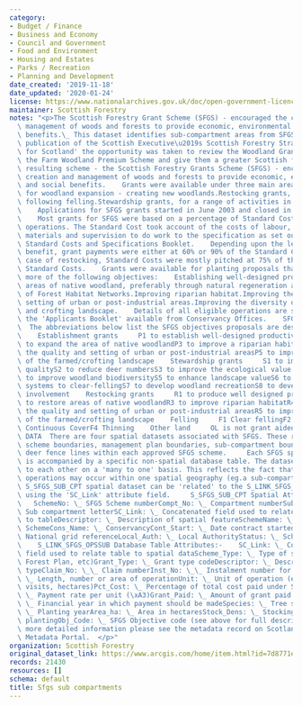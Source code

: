 ```yaml
---
category:
- Budget / Finance
- Business and Economy
- Council and Government
- Food and Environment
- Housing and Estates
- Parks / Recreation
- Planning and Development
date_created: '2019-11-18'
date_updated: '2020-01-24'
license: https://www.nationalarchives.gov.uk/doc/open-government-licence/version/3/
maintainer: Scottish Forestry
notes: "<p>The Scottish Forestry Grant Scheme (SFGS) - encouraged the creation and\
  \ management of woods and forests to provide economic, environmental and social\
  \ benefits.\_ This dataset identifies sub-compartment areas from SFGS.  Following\
  \ publication of the Scottish Executive\u2019s Scottish Forestry Strategy 'Forests\
  \ for Scotland' the opportunity was taken to review the Woodland Grant Scheme and\
  \ the Farm Woodland Premium Scheme and give them a greater Scottish focus.     The\
  \ resulting scheme - the Scottish Forestry Grants Scheme (SFGS) - encouraged the\
  \ creation and management of woods and forests to provide economic, environmental\
  \ and social benefits.    Grants were available under three main areas:    Grants\
  \ for woodland expansion - creating new woodlands.Restocking grants, for replanting\
  \ following felling.Stewardship grants, for a range of activities in existing woodlands.\
  \    Applications for SFGS grants started in June 2003 and closed in August 2006.\
  \    Most grants for SFGS were based on a percentage of Standard Costs of agreed\
  \ operations. The Standard Cost took account of the costs of labour, plants, machinery,\
  \ materials and supervision to do work to the specification as set out in the SFGS\
  \ Standard Costs and Specifications Booklet.    Depending upon the level of public\
  \ benefit, grant payments were either at 60% or 90% of the Standard Cost. In the\
  \ case of restocking, Standard Costs were mostly pitched at 75% of the new planting\
  \ Standard Costs.    Grants were available for planting proposals that met one or\
  \ more of the following objectives:    Establishing well-designed productive woodland.Expanding\
  \ areas of native woodland, preferably through natural regeneration and the development\
  \ of Forest Habitat Networks.Improving riparian habitat.Improving the quality and\
  \ setting of urban or post-industrial areas.Improving the diversity of the farmed\
  \ and crofting landscape.    Details of all eligible operations are set out within\
  \ the 'Applicants Booklet' available from Conservancy Offices.    SFGS OBJECTIVES\
  \  The abbreviations below list the SFGS objectives proposals are designed to meet:\
  \    Establishment grants     P1 to establish well-designed productive forestP2\
  \ to expand the area of native woodlandP3 to improve a riparian habitatP4 to improve\
  \ the quality and setting of urban or post-industrial areasP5 to improve the diversity\
  \ of the farmed/crofting landscape    Stewardship grants     S1 to improve timber\
  \ qualityS2 to reduce deer numbersS3 to improve the ecological value of native woodlandsS4\
  \ to improve woodland biodiversityS5 to enhance landscape valueS6 to develop alternative\
  \ systems to clear-fellingS7 to develop woodland recreationS8 to develop community\
  \ involvement    Restocking grants     R1 to produce well designed productive forestR2\
  \ to restore areas of native woodlandR3 to improve riparian habitatR4 to improve\
  \ the quality and setting of urban or post-industrial areasR5 to improve the diversity\
  \ of the farmed/crofting landscape    Felling     F1 Clear fellingF2 Selective fellingF3\
  \ Continuous CoverF4 Thinning    Other land     OL is not grant aided    SPATIAL\
  \ DATA  There are four spatial datasets associated with SFGS. These represent the\
  \ scheme boundaries, management plan boundaries, sub-compartment boundaries and\
  \ deer fence lines within each approved SFGS scheme.     Each SFGS spatial dataset\
  \ is accompanied by a specific non-spatial database table. The datasets can be related\
  \ to each other on a 'many to one' basis. This reflects the fact that many SFGS\
  \ operations may occur within one spatial geography (eg.a sub-compartment).    The\
  \ S_SFGS_SUB_CPT spatial dataset can be 'related' to the S_LINK_SFGS_OPSSUB table\
  \ using the 'SC_Link' attribute field.     S_SFGS_SUB_CPT Spatial Attributes:- \
  \   SchemeNo: \_ SFGS Scheme numberCompt_No: \_ Compartment numberSub_Compt: \_\
  \ Sub compartment letterSC_Link: \_ Concatenated field used to relate spatial data\
  \ to tableDescriptor: \_ Description of spatial featureSchemeName: \_ Name of SFGS\
  \ SchemeCons_Name: \_ ConservancyCont_Start: \_ Date contract startedGrid_Ref: \_\
  \ National grid referenceLocal_Auth: \_ Local AuthorityStatus: \_ Scheme status\
  \    S_LINK_SFGS_OPSSUB Database Table Attributes:-    SC_Link: \_ Concatenated\
  \ field used to relate table to spatial dataScheme_Type: \_ Type of scheme (SFGS,\
  \ Forest Plan, etc)Grant_Type: \_ Grant type codeDescriptor: \_ Description of grant\
  \ typeClaim_No: \_\_ Claim numberInst_No: \_\_ Instalment number for plantingQuantity:\
  \ \_ Length, number or area of operationUnit: \_ Unit of operation (eg. metres,\
  \ visits, hectares)Pct_Cost: \_ Percentage of total cost paid under SFGSPay_Rate:\
  \ \_ Payment rate per unit (\xA3)Grant_Paid: \_ Amount of grant paid (\xA3)Pay_In_FY:\
  \ \_ Financial year in which payment should be madeSpecies: \_ Tree speciesPYear:\
  \ \_ Planting yearArea_ha: \_ Area in hectaresStock_Dens: \_ Stocking density of\
  \ plantingObj_Code: \_ SFGS Objective code (see above for full descriptions)  For\
  \ more detailed information please see the metadata record on Scotland's SpatialData.gov.scot\
  \ Metadata Portal.  </p>"
organization: Scottish Forestry
original_dataset_link: https://www.arcgis.com/home/item.html?id=7d8771e248204bd2b35cafdd12637c11
records: 21430
resources: []
schema: default
title: Sfgs sub compartments
---
```

